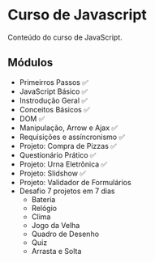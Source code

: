 # Curso de Javascript

Conteúdo do curso de JavaScript.

## Módulos

- Primeirros Passos ✅
- JavaScript Básico ✅
- Instrodução Geral ✅
- Conceitos Básicos ✅
- DOM ✅
- Manipulação, Arrow e Ajax ✅
- Requisições e assíncronismo ✅
- Projeto: Compra de Pizzas ✅
- Questionário Prático ✅
- Projeto: Urna Eletrônica ✅
- Projeto: Slidshow ✅
- Projeto: Validador de Formulários
- Desafio 7 projetos em 7 dias
  - Bateria
  - Relógio
  - Clima
  - Jogo da Velha
  - Quadro de Desenho
  - Quiz
  - Arrasta e Solta
